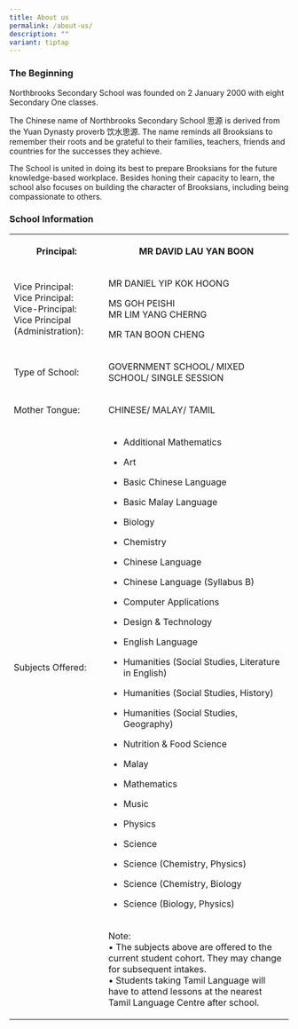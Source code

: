 ```yaml
---
title: About us
permalink: /about-us/
description: ""
variant: tiptap
---
```

<h3>The Beginning</h3>
<p>Northbrooks Secondary School was founded on 2 January 2000 with eight
Secondary One classes.</p>
<p>The Chinese name of Northbrooks Secondary School 思源 is derived from the
Yuan Dynasty proverb 饮水思源. The name reminds all Brooksians to remember
their roots and be grateful to their families, teachers, friends and countries
for the successes they achieve.</p>
<p>The School is united in doing its best to prepare Brooksians for the future
knowledge-based workplace. Besides honing their capacity to learn, the
school also focuses on building the character of Brooksians, including
being compassionate to others.</p>
<h3>School Information</h3>
<table style="minWidth: 50px">
<colgroup>
<col>
<col>
</colgroup>
<tbody>
<tr>
<th rowspan="1" colspan="1">
<p>Principal:</p>
</th>
<th rowspan="1" colspan="1">
<p>MR DAVID LAU YAN BOON</p>
</th>
</tr>
<tr>
<td rowspan="1" colspan="1">
<p>Vice Principal:
<br>Vice Principal:
<br>Vice-Principal:
<br>Vice Principal (Administration):</p>
</td>
<td rowspan="1" colspan="1">
<p>MR DANIEL YIP KOK HOONG</p>
<p>MS GOH PEISHI
<br>MR LIM YANG CHERNG</p>
<p>MR TAN BOON CHENG</p>
</td>
</tr>
<tr>
<td rowspan="1" colspan="1">
<p>Type of School:</p>
</td>
<td rowspan="1" colspan="1">
<p>GOVERNMENT SCHOOL/ MIXED SCHOOL/ SINGLE SESSION</p>
</td>
</tr>
<tr>
<td rowspan="1" colspan="1">
<p>Mother Tongue:</p>
</td>
<td rowspan="1" colspan="1">
<p>CHINESE/ MALAY/ TAMIL</p>
</td>
</tr>
<tr>
<td rowspan="1" colspan="1">
<p>Subjects Offered:
<br>
<br>
</p>
</td>
<td rowspan="1" colspan="1">
<ul data-tight="true" class="tight">
<li>
<p>Additional Mathematics</p>
</li>
<li>
<p>Art</p>
</li>
<li>
<p>Basic Chinese Language</p>
</li>
<li>
<p>Basic Malay Language</p>
</li>
<li>
<p>Biology</p>
</li>
<li>
<p>Chemistry</p>
</li>
<li>
<p>Chinese Language</p>
</li>
<li>
<p>Chinese Language (Syllabus B)</p>
</li>
<li>
<p>Computer Applications</p>
</li>
<li>
<p>Design &amp; Technology</p>
</li>
<li>
<p>English Language</p>
</li>
<li>
<p>Humanities (Social Studies, Literature in English)</p>
</li>
<li>
<p>Humanities (Social Studies, History)</p>
</li>
<li>
<p>Humanities (Social Studies, Geography)</p>
</li>
<li>
<p>Nutrition &amp; Food Science</p>
</li>
<li>
<p>Malay</p>
</li>
<li>
<p>Mathematics</p>
</li>
<li>
<p>Music</p>
</li>
<li>
<p>Physics</p>
</li>
<li>
<p>Science</p>
</li>
<li>
<p>Science (Chemistry, Physics)</p>
</li>
<li>
<p>Science (Chemistry, Biology</p>
</li>
<li>
<p>Science (Biology, Physics)</p>
</li>
</ul>
</td>
</tr>
<tr>
<td rowspan="1" colspan="1">
<p></p>
</td>
<td rowspan="1" colspan="1">
<p>Note:
<br>• The subjects above are offered to the current student cohort. They may
change for subsequent intakes.
<br>• Students taking Tamil Language will have to attend lessons at the nearest
Tamil Language Centre after school.</p>
</td>
</tr>
</tbody>
</table>
<p></p>